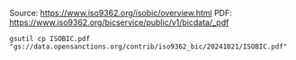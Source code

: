 
Source: https://www.iso9362.org/isobic/overview.html 
PDF: https://www.iso9362.org/bicservice/public/v1/bicdata/_pdf 

```
gsutil cp ISOBIC.pdf "gs://data.opensanctions.org/contrib/iso9362_bic/20241021/ISOBIC.pdf"
```
